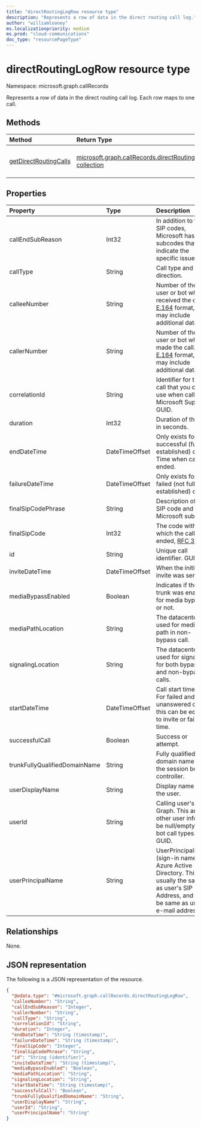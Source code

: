 ```yaml
---
title: "directRoutingLogRow resource type"
description: "Represents a row of data in the direct routing call log."
author: "williamlooney"
ms.localizationpriority: medium
ms.prod: "cloud-communications"
doc_type: "resourcePageType"
---
```


# directRoutingLogRow resource type

Namespace: microsoft.graph.callRecords

Represents a row of data in the direct routing call log. Each row maps to one call.

## Methods

| Method       | Return Type | Description |
|:-------------|:------------|:------------|
| [getDirectRoutingCalls](../api/callrecords-callrecord-getdirectroutingcalls.md) | [microsoft.graph.callRecords.directRoutingLogRow collection](callrecords-directroutinglogrow.md)| List **directRoutingLogRow** objects for a call record. |

## Properties

|Property|Type|Description|
|:---|:---|:---|
|callEndSubReason|Int32| In addition to the SIP codes, Microsoft has own subcodes that indicate the specific issue.|
|callType|String| Call type and direction.|
|calleeNumber|String| Number of the user or bot who received the call. [E.164](https://en.wikipedia.org/wiki/E.164) format, but may include additional data.|
|callerNumber|String| Number of the user or bot who made the call. [E.164](https://en.wikipedia.org/wiki/E.164) format, but may include additional data.|
|correlationId|String|Identifier for the call that you can use when calling Microsoft Support. GUID.|
|duration|Int32| Duration of the call in seconds.|
|endDateTime|DateTimeOffset| Only exists for successful (fully established) calls. Time when call ended.|
|failureDateTime|DateTimeOffset| Only exists for failed (not fully established) calls.|
|finalSipCodePhrase|String| Description of the SIP code and Microsoft subcode.|
|finalSipCode|Int32| The code with which the call ended, [RFC 3261](https://tools.ietf.org/html/rfc3261).|
|id|String|Unique call identifier. GUID.|
|inviteDateTime|DateTimeOffset| When the initial invite was sent.|
|mediaBypassEnabled|Boolean| Indicates if the trunk was enabled for media bypass or not.|
|mediaPathLocation|String| The datacenter used for media path in non-bypass call.|
|signalingLocation|String| The datacenter used for signaling for both bypass and non-bypass calls.|
|startDateTime|DateTimeOffset|Call start time.<br/>For failed and unanswered calls, this can be equal to invite or failure time.|
|successfulCall|Boolean| Success or attempt.|
|trunkFullyQualifiedDomainName|String| Fully qualified domain name of the session border controller.|
|userDisplayName|String|Display name of the user.|
|userId|String|Calling user's ID in Graph. This and other user info will be null/empty for bot call types. GUID.|
|userPrincipalName|String|UserPrincipalName (sign-in name) in Azure Active Directory. This is usually the same as user's SIP Address, and can be same as user's e-mail address.|

## Relationships

None.

## JSON representation

The following is a JSON representation of the resource.
<!-- {
  "blockType": "resource",
  "@odata.type": "microsoft.graph.callRecords.directRoutingLogRow",
  "keyProperty": "id"
}
-->

``` json
{
  "@odata.type": "#microsoft.graph.callRecords.directRoutingLogRow",
  "calleeNumber": "String",
  "callEndSubReason": "Integer",
  "callerNumber": "String",
  "callType": "String",
  "correlationId": "String",
  "duration": "Integer",
  "endDateTime": "String (timestamp)",
  "failureDateTime": "String (timestamp)",
  "finalSipCode": "Integer",
  "finalSipCodePhrase": "String",
  "id": "String (identifier)",
  "inviteDateTime": "String (timestamp)",
  "mediaBypassEnabled": "Boolean",
  "mediaPathLocation": "String",
  "signalingLocation": "String",
  "startDateTime": "String (timestamp)",
  "successfulCall": "Boolean",
  "trunkFullyQualifiedDomainName": "String",
  "userDisplayName": "String",
  "userId": "String",
  "userPrincipalName": "String"
}
```


